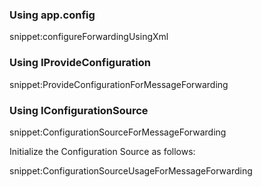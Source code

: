 ### Using app.config

snippet:configureForwardingUsingXml


### Using IProvideConfiguration

snippet:ProvideConfigurationForMessageForwarding


### Using IConfigurationSource

snippet:ConfigurationSourceForMessageForwarding

Initialize the Configuration Source as follows:

snippet:ConfigurationSourceUsageForMessageForwarding
